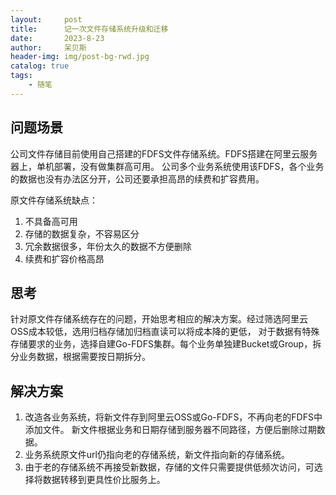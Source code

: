 ```yaml
---
layout:     post
title:      记一次文件存储系统升级和迁移
date:       2023-8-23
author:     呆贝斯
header-img: img/post-bg-rwd.jpg
catalog: true
tags:
    - 随笔
---
```

## 问题场景

公司文件存储目前使用自己搭建的FDFS文件存储系统。FDFS搭建在阿里云服务器上，单机部署，没有做集群高可用。
公司多个业务系统使用该FDFS，各个业务的数据也没有办法区分开，公司还要承担高昂的续费和扩容费用。

原文件存储系统缺点：

1. 不具备高可用
2. 存储的数据复杂，不容易区分
3. 冗余数据很多，年份太久的数据不方便删除
4. 续费和扩容价格高昂

## 思考

针对原文件存储系统存在的问题，开始思考相应的解决方案。经过筛选阿里云OSS成本较低，选用归档存储加归档直读可以将成本降的更低，
对于数据有特殊存储要求的业务，选择自建Go-FDFS集群。每个业务单独建Bucket或Group，拆分业务数据，根据需要按日期拆分。

## 解决方案

1. 改造各业务系统，将新文件存到阿里云OSS或Go-FDFS，不再向老的FDFS中添加文件。
新文件根据业务和日期存储到服务器不同路径，方便后删除过期数据。
2. 业务系统原文件url仍指向老的存储系统，新文件指向新的存储系统。
3. 由于老的存储系统不再接受新数据，存储的文件只需要提供低频次访问，可选择将数据转移到更具性价比服务上。